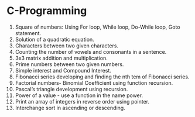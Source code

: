 # C-Programming

1. Square of numbers: Using For loop, While loop, Do-While loop, Goto statement.
2. Solution of a quadratic equation.
3. Characters between two given characters.
4. Counting the number of vowels and consonants in a sentence.
5. 3x3 matrix addition and multiplication.
6. Prime numbers between two given numbers.
7. Simple interest and Compound Interest.
8. Fibonacci series developing and finding the nth tem of Fibonacci series.
9. Factorial numbers- Binomial Coefficient using function recursion.
10. Pascal’s triangle development using recursion.
11. Power of a value - use a function in the name power.
12. Print an array of integers in reverse order using pointer.
13. Interchange sort in ascending or descending.
